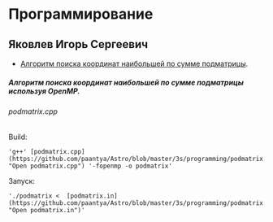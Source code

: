 # Программирование #
## Яковлев Игорь Сергеевич ##
 + [Алгоритм поиска координат наибольшей по сумме подматрицы](#podmatrix_cpp). 

##### <a name="podmatrix_cpp"></a> Алгоритм поиска координат наибольшей по сумме подматрицы используя OpenMP.

###### podmatrix.cpp ######  
Build:

    'g++' [podmatrix.cpp](https://github.com/paantya/Astro/blob/master/3s/programming/podmatrix.cpp "Open podmatrix.cpp") '-fopenmp -o podmatrix'
Запуск:

    './podmatrix <  [podmatrix.in](https://github.com/paantya/Astro/blob/master/3s/programming/podmatrix.in "Open podmatrix.in")'

